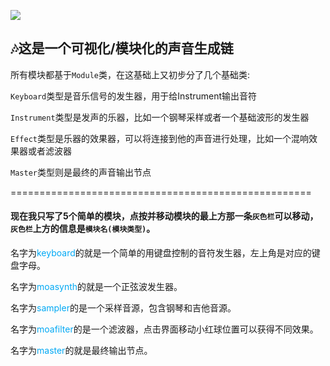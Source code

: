 ![](https://juejin.im/user/5b42167d5188251b1d4740b7/pins)
## :notes:这是一个可视化/模块化的声音生成链
所有模块都基于`Module`类，在这基础上又初步分了几个基础类:

`Keyboard`类型是音乐信号的发生器，用于给Instrument输出音符

`Instrument`类型是发声的乐器，比如一个钢琴采样或者一个基础波形的发生器

`Effect`类型是乐器的效果器，可以将连接到他的声音进行处理，比如一个混响效果器或者滤波器

`Master`类型则是最终的声音输出节点

====================================================
#### 现在我只写了5个简单的模块，点按并移动模块的最上方那一条`灰色栏`可以移动，`灰色栏`上方的信息是`模块名(模块类型)`。

名字为<font color=#03a9f4>keyboard</font>的就是一个简单的用键盘控制的音符发生器，左上角是对应的键盘字母。

名字为<font color=#03a9f4>moasynth</font>的就是一个正弦波发生器。

名字为<font color=#03a9f4>sampler</font>的是一个采样音源，包含钢琴和吉他音源。

名字为<font color=#03a9f4>moafilter</font>的是一个滤波器，点击界面移动小红球位置可以获得不同效果。

名字为<font color=#03a9f4>master</font>的就是最终输出节点。
